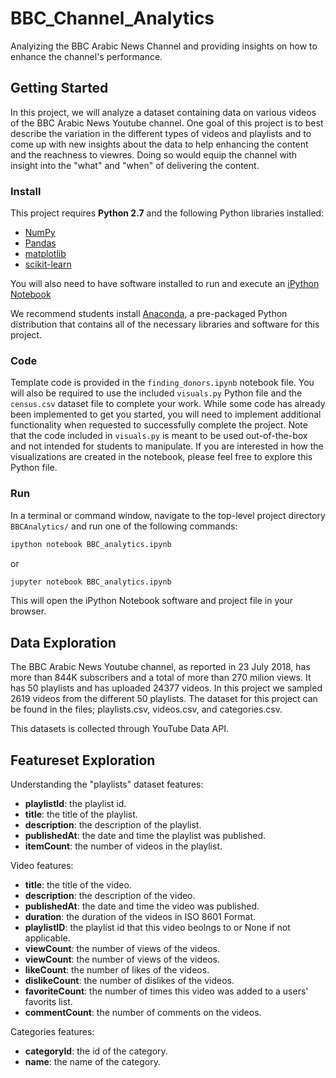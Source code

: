 # BBC_Channel_Analytics
Analyizing the BBC Arabic News Channel  and providing insights on how to enhance the channel's performance.

## Getting Started
In this project, we will analyze a dataset containing data on various videos of the BBC Arabic News Youtube channel. One goal of
this project is to best describe the variation in the different types of videos and playlists and to come up with new insights about the
data to help enhancing the content and the reachness to viewres. Doing so would equip the channel with insight into the "what" and
"when" of delivering the content.

### Install

This project requires **Python 2.7** and the following Python libraries installed:

- [NumPy](http://www.numpy.org/)
- [Pandas](http://pandas.pydata.org)
- [matplotlib](http://matplotlib.org/)
- [scikit-learn](http://scikit-learn.org/stable/)

You will also need to have software installed to run and execute an [iPython Notebook](http://ipython.org/notebook.html)

We recommend students install [Anaconda](https://www.continuum.io/downloads), a pre-packaged Python distribution that contains all of the necessary libraries and software for this project. 

### Code

Template code is provided in the `finding_donors.ipynb` notebook file. You will also be required to use the included `visuals.py` Python file and the `census.csv` dataset file to complete your work. While some code has already been implemented to get you started, you will need to implement additional functionality when requested to successfully complete the project. Note that the code included in `visuals.py` is meant to be used out-of-the-box and not intended for students to manipulate. If you are interested in how the visualizations are created in the notebook, please feel free to explore this Python file.

### Run

In a terminal or command window, navigate to the top-level project directory `BBCAnalytics/` and run one of the following commands:

```bash
ipython notebook BBC_analytics.ipynb
```  
or
```bash
jupyter notebook BBC_analytics.ipynb
```

This will open the iPython Notebook software and project file in your browser.


## Data Exploration
The BBC Arabic News Youtube channel, as reported in 23 July 2018, has more than 844K subscribers and a total of more than 270
milion views. It has 50 playlists and has uploaded 24377 videos.
In this project we sampled 2619 videos from the different 50 playlists.
The dataset for this project can be found in the files; playlists.csv, videos.csv, and categories.csv.

This datasets is collected through YouTube Data API.

## Featureset Exploration
Understanding the "playlists" dataset features:
- **playlistId**: the playlist id.
- **title**: the title of the playlist.
- **description**: the description of the playlist.
- **publishedAt**: the date and time the playlist was published.
- **itemCount**: the number of videos in the playlist.

Video features:
- **title**: the title of the video.
- **description**: the description of the video.
- **publishedAt**: the date and time the video was published.
- **duration**: the duration of the videos in ISO 8601 Format.
- **playlistID**: the playlist id that this video beolngs to or None if not applicable.
- **viewCount**: the number of views of the videos.
- **viewCount**: the number of views of the videos.
- **likeCount**: the number of likes of the videos.
- **dislikeCount**: the number of dislikes of the videos.
- **favoriteCount**: the number of times this video was added to a users' favorits list.
- **commentCount**: the number of comments on the videos.

Categories features:
- **categoryId**: the id of the category.
-  **name**: the name of the category.
